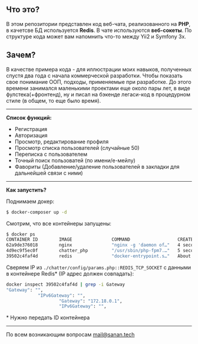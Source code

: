 ## Что это?

В этом репозитории представлен код веб-чата, реализованного на **PHP**, 
в качетсве БД используется **Redis**. В чате используются **веб-сокеты**.
По структуре кода может вам напомнить что-то между Yii2 и Symfony 3x.

## Зачем?
В качестве примера кода - для иллюстрации моих навыков, 
полученных спустя два года с начала коммерческой разработки. 
Чтобы показать свое понимание ООП, подходы, применяемые при разработке.
До этого времени занимался маленькими проектами еще около пары лет, 
в виде фулстека(+фронтенд), ну и писал на бэкенде легаси-код 
в процедурном стиле (в общем, то еще было время).

***
**Список функций:**
* Регистрация
* Авторизация
* Просмотр, редактирование профиля
* Просмотр списка пользователей (случайные 50)
* Переписка с пользователем
* Точный поиск пользоватей (по имени/е-мейлу)
* Фавориты (Добавление/удаление пользователей в закладки для дальнейшей связи с ними)

***
**Как запустить?**

Поднимаем докер:

```bash
$ docker-composer up -d
```
Смотрим, что все контейнеры запущены:
```bash
$ docker ps
CONTAINER ID        IMAGE               COMMAND                  CREATED             STATUS              PORTS                              NAMES
62a9de376018        nginx               "nginx -g 'daemon of…"   4 seconds ago       Up 2 seconds        0.0.0.0:80->80/tcp                 chatter_nginx_1
4d9ec9f5ec0f        chatter_php         "/usr/sbin/php-fpm7.…"   5 seconds ago       Up 3 seconds        0.0.0.0:8081->8081/tcp, 9000/tcp   chatter_php_1
39502c4faf4d        redis               "docker-entrypoint.s…"   About an hour ago   Up 4 seconds        0.0.0.0:6379->6379/tcp             chatter_redis_1
```

Сверяем IP из ``./chatter/config/params.php::REDIS_TCP_SOCKET`` c данными в контейнере Redis\* 
(IP адрес должен совпадать):

```bash 
docker inspect 39502c4faf4d | grep -i Gateway
"Gateway": "",
            "IPv6Gateway": "",
                    "Gateway": "172.18.0.1",
                    "IPv6Gateway": "",

```
\* Нужно передать ID контейнера
***
По всем возникающим вопросам mail@sanan.tech